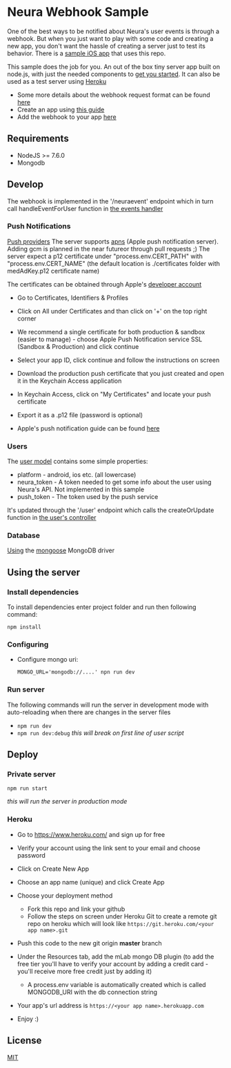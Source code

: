 # Neura Webhook Sample

One of the best ways to be notified about Neura's user events is through a webhook. But when you just want to play with some code and creating a new app, you don't want the hassle of creating a server just to test its behavior. There is a [sample iOS app](https://github.com/NeuraLabs/NeuraMedsReminderIOS) that uses this repo.

This sample does the job for you. An out of the box tiny server app built on node.js, with just the needed components to [get you started](#using-the-server). It can also be used as a test server using [Heroku](#heroku)

* Some more details about the webhook request format can be found [here](https://dev.theneura.com/docs/api/events#push-event)
* Create an app using [this guide](https://dev.theneura.com/docs/guide/ios/setup)
* Add the webhook to your app [here](https://dev.theneura.com/console/apps)

## Requirements

* NodeJS >= 7.6.0
* Mongodb

## Develop

The webhook is implemented in the '/neuraevent' endpoint which in turn call handleEventForUser function in [the events handler](./controllers/neuraEventsHandler)

### Push Notifications
[Push providers](./providers)
The server supports [apns](./providers/apn.js]) (Apple push notification server). Adding gcm is planned in the near futureor through pull requests ;)
The server expect a p12 certificate under "process.env.CERT_PATH" with "process.env.CERT_NAME" (the default location is ./certificates folder with medAdKey.p12 certificate name)

The certificates can be obtained through Apple's [developer account](https://developer.apple.com/account)
* Go to Certificates, Identifiers & Profiles
* Click on All under Certificates and than click on '+' on the top right corner
* We recommend a single certificate for both production & sandbox (easier to manage) - choose Apple Push Notification service SSL (Sandbox & Production) and click continue
* Select your app ID, click continue and follow the instructions on screen
* Download the production push certificate that you just created and open it in the Keychain Access application
* In Keychain Access, click on "My Certificates" and locate your push certificate
* Export it as a .p12 file (password is optional)

* Apple's push notification guide can be found [here](https://developer.apple.com/library/content/documentation/IDEs/Conceptual/AppDistributionGuide/AddingCapabilities/AddingCapabilities.html#//apple_ref/doc/uid/TP40012582-Ch36-SW7)

### Users
The [user model](./models/user.js) contains some simple properties:
* platform - android, ios etc. (all lowercase)
* neura_token - A token needed to get some info about the user using Neura's API. Not implemented in this sample
* push_token - The token used by the push service

It's updated through the '/user' endpoint which calls the createOrUpdate function in [the user's controller](./controllers/user.js)

### Database
[Using](./db/index.js) the [mongoose](http://mongoosejs.com/) MongoDB driver

## Using the server

### Install dependencies

To install dependencies enter project folder and run then following command:

```
npm install
```

### Configuring

* Configure mongo uri:

    ```
    MONGO_URL='mongodb://....' npn run dev
    ```

### Run server

The following commands will run the server in development mode with auto-reloading when there are changes in the server files

* `npm run dev`
* `npm run dev:debug` *this will break on first line of user script*

## Deploy

### Private server

```
npm run start
```
*this will run the server in production mode*

### Heroku

* Go to https://www.heroku.com/ and sign up for free
* Verify your account using the link sent to your email and choose password
* Click on Create New App
* Choose an app name (unique) and click Create App
* Choose your deployment method
  * Fork this repo and link your github
  * Follow the steps on screen under Heroku Git to create a remote git repo on heroku which will look like ```https://git.heroku.com/<your app name>.git```
* Push this code to the new git origin **master** branch

* Under the Resources tab, add the mLab mongo DB plugin (to add the free tier you'll have to verify your account by adding a credit card - you'll receive more free credit just by adding it)
  * A process.env variable is automatically created which is called MONGODB_URI with the db connection string
* Your app's url address is ```https://<your app name>.herokuapp.com```
* Enjoy :)

## License
[MIT](LICENSE)
